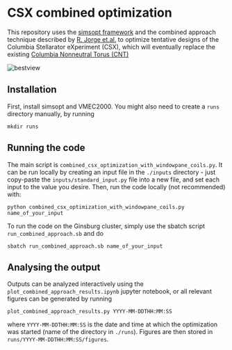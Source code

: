 # CSX combined optimization
This repository uses the [simsopt framework](https://github.com/hiddenSymmetries/simsopt) and the combined approach technique described by [R. Jorge et.al.](https://iopscience.iop.org/article/10.1088/1361-6587/acd957) 
to optimize tentative designs of the Columbia Stellarator eXperiment (CSX), which will eventually replace the existing [Columbia Nonneutral Torus (CNT)](http://sites.apam.columbia.edu/CNT/index.htm)

![bestview](https://github.com/abaillod/csx_combined_optimization/assets/45510759/74bc1225-0b45-42d6-8d0c-3010ae5ad3cc)


## Installation
First, install simsopt and VMEC2000. You might also need to create a `runs` directory manually, by running
```
mkdir runs
```

## Running the code
The main script is `combined_csx_optimization_with_windowpane_coils.py`. It can be run locally by creating an input file in the `./inputs` directory - just copy-paste the `inputs/standard_input.py` file into a new
file, and set each input to the value you desire. Then, run the code locally (not recommended) with:
```
python combined_csx_optimization_with_windowpane_coils.py name_of_your_input
```
To run the code on the Ginsburg cluster, simply use the sbatch script `run_combined_approach.sb` and do
```
sbatch run_combined_approach.sb name_of_your_input
```

## Analysing the output
Outputs can be analyzed interactively using the `plot_combined_approach_results.ipynb` jupyter notebook, or all relevant figures can be generated by running 
```
plot_combined_approach_results.py YYYY-MM-DDTHH:MM:SS
```
where `YYYY-MM-DDTHH:MM:SS` is the date and time at which the optimization was started (name of the directory in `./runs`). Figures are then stored in
`runs/YYYY-MM-DDTHH:MM:SS/figures`.

